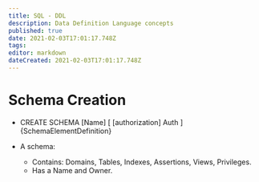 ```yaml
---
title: SQL - DDL
description: Data Definition Language concepts
published: true
date: 2021-02-03T17:01:17.748Z
tags: 
editor: markdown
dateCreated: 2021-02-03T17:01:17.748Z
---
```


# Schema Creation

- CREATE SCHEMA [Name] [ [authorization] Auth ] {SchemaElementDefinition}

- A schema:
	- Contains: Domains, Tables, Indexes, Assertions, Views, Privileges.
	- Has a Name and Owner.
